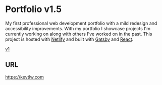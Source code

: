 # Portfolio v1.5

My first professional web development portfolio with a mild redesign and accessibility improvements.  With my portfolio I showcase projects I'm currently working on along with others I've worked on in the past.  This project is hosted with [Netlify](https://www.netlify.com/) and built with [Gatsby](https://www.gatsbyjs.org/) and [React](https://reactjs.org/).

[v1](https://github.com/KevTLW/portfolio)

## URL
https://kevtlw.com
